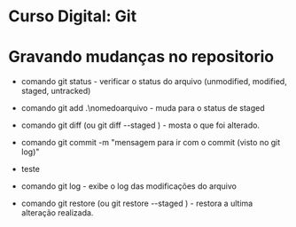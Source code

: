 # Curso Digital: Git

# Gravando mudanças no repositorio
* comando git status - verificar o status do arquivo (unmodified, modified, staged, untracked)
* comando git add .\nomedoarquivo - muda para o status de staged

* comando git diff (ou git diff --staged ) - mosta o que foi alterado.

* comando git commit -m "mensagem para ir com o commit (visto no git log)"

* teste

* comando git log - exibe o log das modificações do arquivo

* comando git restore (ou git restore --staged ) - restora a ultima alteração realizada.

